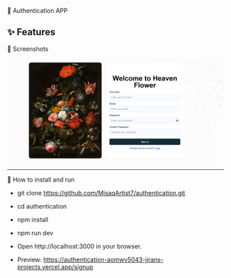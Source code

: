 🔐  Authentication APP

✨ Features
-------------------------------------   
📸 Screenshots

![UI Image](public/images/screenshots/1.png)


-------------------------------------
🚀 How to install and run
- git clone https://github.com/MisaqArtist7/authentication.git
- cd authentication
- npm install
- npm run dev
- Open http://localhost:3000 in your browser.

- Preview: https://authentication-aomwv5043-jirans-projects.vercel.app/signup
